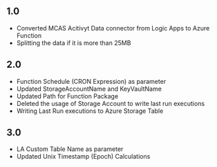 ## 1.0
- Converted MCAS Acitivyt Data connector from Logic Apps to Azure Function
- Splitting the data if it is more than 25MB

## 2.0
- Function Schedule (CRON Expression) as parameter
- Updated StorageAccountName and KeyVaultName
- Updated Path for Function Package
- Deleted the usage of Storage Account to write last run executions
- Writing Last Run executions to Azure Storage Table

## 3.0
- LA Custom Table Name as parameter
- Updated Unix Timestamp (Epoch) Calculations